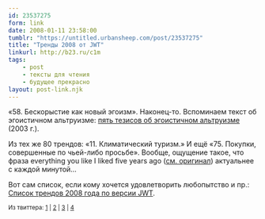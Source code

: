 ```yaml
---
id: 23537275
form: link
date: 2008-01-11 23:58:00
tumblr: "https://untitled.urbansheep.com/post/23537275"
title: "Тренды 2008 от JWT"
linkurl: http://b23.ru/c1m
tags:
    - post
    - тексты для чтения
    - будущее прекрасно
layout: post-link.njk
---
```

<p>«58. Бескорыстие как новый эгоизм». Наконец-то. Вспоминаем текст об эгоистичном альтруизме: <a href="http://b23.ru/c1t">пять тезисов об эгоистичном альтруизме</a> (2003 г.).</p>

<p>Из тех же 80 трендов: «11. Климатический туризм.» И ещё «75. Покупки, совершенные по чьей-либо просьбе». Вообще, ощущение такое, что фраза everything you like I liked five years ago (<a href="http://b23.ru/c19">см.&nbsp;оригинал</a>) актуальнее с каждой минутой&hellip;</p>

<p>Вот сам список, если кому хочется удовлетворить любопытство и пр.: <a href="http://b23.ru/c1m">Список трендов 2008 года по версии JWT</a>.</p>

<p><small>Из твиттера: <a href="http://twitter.com/urbansheep/statuses/588347842">1</a> | <a href="http://twitter.com/urbansheep/statuses/588359522">2</a> | <a href="http://twitter.com/urbansheep/statuses/588365012">3</a> | <a href="http://twitter.com/urbansheep/statuses/588375752">4</a></small></p>
